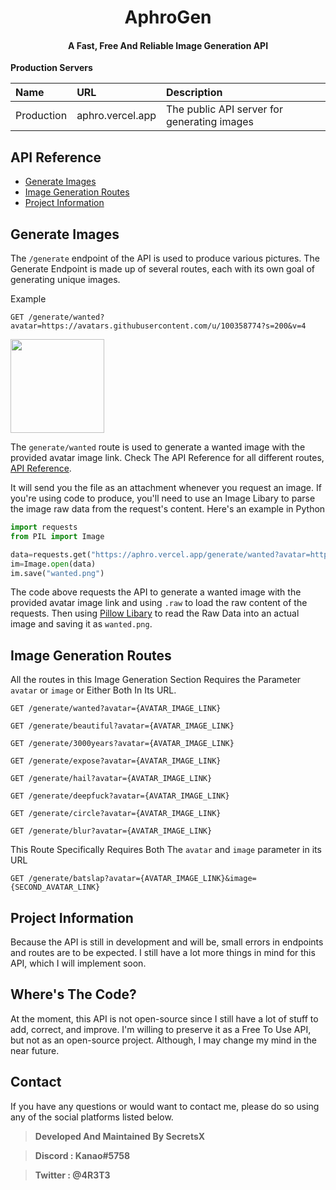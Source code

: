 <h1 align="center">AphroGen</h1>
<h4 align="center">A Fast, Free And Reliable Image Generation API</h4>

**Production Servers**

| Name       | URL                 | Description                                                                                                                                                                                                        |
| :--------- | :------------------ | :----------------------------------------------------------------------------------------------------------------------------------------------------------------------------------------------------------------- |
| Production | aphro.vercel.app    | The public API server for generating images                                                                                                                                                                                            |

## API Reference

- [Generate Images](#generate-images)
- [Image Generation Routes](#image-generation-routes)
- [Project Information](#project-information)

## Generate Images

The `/generate` endpoint of the API is used to produce various pictures. The Generate Endpoint is made up of several routes, each with its own goal of generating unique images.

Example

```HTTP
GET /generate/wanted?avatar=https://avatars.githubusercontent.com/u/100358774?s=200&v=4
```
<kbd><img src="https://media.discordapp.net/attachments/930065267848003590/951845033903026296/unknown.png" width=150px></kbd>

The `generate/wanted` route is used to generate a wanted image with the provided avatar image link. Check The API Reference for all different routes, [API Reference](#api-reference). 


It will send you the file as an attachment whenever you request an image. If you're using code to produce, you'll need to use an Image Libary to parse the image raw data from the request's content. Here's an example in Python
```python
import requests
from PIL import Image

data=requests.get("https://aphro.vercel.app/generate/wanted?avatar=https://avatars.githubusercontent.com/u/100358774?s=200&v=4",stream=True).raw
im=Image.open(data)
im.save("wanted.png")
```
The code above requests the API to generate a wanted image with the provided avatar image link and using `.raw` to load the raw content of the requests. Then using [Pillow Libary](https://pypi.org/project/Pillow) to read the Raw Data into an actual image and saving it as `wanted.png`.

## Image Generation Routes

All the routes in this Image Generation Section Requires the Parameter `avatar` or `image` or Either Both In Its URL.

```HTTP
GET /generate/wanted?avatar={AVATAR_IMAGE_LINK}
```
```HTTP
GET /generate/beautiful?avatar={AVATAR_IMAGE_LINK}
```
```HTTP
GET /generate/3000years?avatar={AVATAR_IMAGE_LINK}
```
```HTTP
GET /generate/expose?avatar={AVATAR_IMAGE_LINK}
```
```HTTP
GET /generate/hail?avatar={AVATAR_IMAGE_LINK}
```
```HTTP
GET /generate/deepfuck?avatar={AVATAR_IMAGE_LINK}
```
```HTTP
GET /generate/circle?avatar={AVATAR_IMAGE_LINK}
```
```HTTP
GET /generate/blur?avatar={AVATAR_IMAGE_LINK}
```

This Route Specifically Requires Both The `avatar` and `image` parameter in its URL

```HTTP
GET /generate/batslap?avatar={AVATAR_IMAGE_LINK}&image={SECOND_AVATAR_LINK}
```

## Project Information

Because the API is still in development and will be, small errors in endpoints and routes are to be expected. I still have a lot more things in mind for this API, which I will implement soon.

## Where's The Code?

At the moment, this API is not open-source since I still have a lot of stuff to add, correct, and improve. I'm willing to preserve it as a Free To Use API, but not as an open-source project. Although, I may change my mind in the near future.

## Contact

If you have any questions or would want to contact me, please do so using any of the social platforms listed below.

> **Developed And Maintained By SecretsX**

> **Discord : Kanao#5758**

> **Twitter : @4R3T3**
